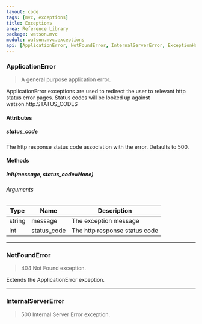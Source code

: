 ```yaml
---
layout: code
tags: [mvc, exceptions]
title: Exceptions
area: Reference Library
package: watson.mvc
module: watson.mvc.exceptions
api: [ApplicationError, NotFoundError, InternalServerError, ExceptionHandler]
---
```


### ApplicationError

> A general purpose application error.

ApplicationError exceptions are used to redirect the user to relevant http status error pages. Status codes will be looked up against watson.http.STATUS_CODES

#### Attributes

##### status_code

The http response status code association with the error. Defaults to 500.

#### Methods

##### __init__(message, status_code=None)

###### Arguments

Type | Name | Description
-------- | -------- | -----------
string | message | The exception message
int | status_code | The http response status code

--------

### NotFoundError

> 404 Not Found exception.

Extends the ApplicationError exception.

--------

### InternalServerError

> 500 Internal Server Error exception.
